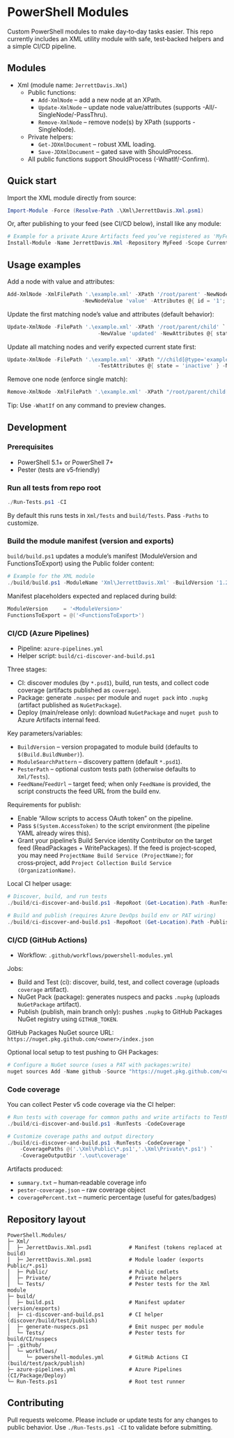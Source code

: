 # PowerShell Modules

Custom PowerShell modules to make day‑to‑day tasks easier. This repo currently includes an XML utility module with safe, test‑backed helpers and a simple CI/CD pipeline.

## Modules

- Xml (module name: `JerrettDavis.Xml`)
	- Public functions:
		- `Add-XmlNode` – add a new node at an XPath.
		- `Update-XmlNode` – update node value/attributes (supports -All/-SingleNode/-PassThru).
		- `Remove-XmlNode` – remove node(s) by XPath (supports -SingleNode).
	- Private helpers:
		- `Get-JDXmlDocument` – robust XML loading.
		- `Save-JDXmlDocument` – gated save with ShouldProcess.
	- All public functions support ShouldProcess (-WhatIf/-Confirm).

## Quick start

Import the XML module directly from source:

```powershell
Import-Module -Force (Resolve-Path .\Xml\JerrettDavis.Xml.psm1)
```

Or, after publishing to your feed (see CI/CD below), install like any module:

```powershell
# Example for a private Azure Artifacts feed you’ve registered as 'MyFeed'
Install-Module -Name JerrettDavis.Xml -Repository MyFeed -Scope CurrentUser
```

## Usage examples

Add a node with value and attributes:

```powershell
Add-XmlNode -XmlFilePath '.\example.xml' -XPath '/root/parent' -NewNodeName 'child' `
						-NewNodeValue 'value' -Attributes @{ id = '1'; type = 'example' } -Confirm:$false
```

Update the first matching node’s value and attributes (default behavior):

```powershell
Update-XmlNode -FilePath '.\example.xml' -XPath '/root/parent/child' `
							 -NewValue 'updated' -NewAttributes @{ state = 'active' } -Confirm:$false
```

Update all matching nodes and verify expected current state first:

```powershell
Update-XmlNode -FilePath '.\example.xml' -XPath "//child[@type='example']" `
							 -TestAttributes @{ state = 'inactive' } -NewAttributes @{ state = 'active' } -All -Confirm:$false
```

Remove one node (enforce single match):

```powershell
Remove-XmlNode -XmlFilePath '.\example.xml' -XPath "/root/parent/child[@id='1']" -SingleNode -Confirm:$false
```

Tip: Use `-WhatIf` on any command to preview changes.

## Development

### Prerequisites

- PowerShell 5.1+ or PowerShell 7+
- Pester (tests are v5‑friendly)

### Run all tests from repo root

```powershell
./Run-Tests.ps1 -CI
```

By default this runs tests in `Xml/Tests` and `build/Tests`. Pass `-Paths` to customize.

### Build the module manifest (version and exports)

`build/build.ps1` updates a module’s manifest (ModuleVersion and FunctionsToExport) using the Public folder content:

```powershell
# Example for the XML module
./build/build.ps1 -ModuleName 'Xml\JerrettDavis.Xml' -BuildVersion '1.2.3'
```

Manifest placeholders expected and replaced during build:

```powershell
ModuleVersion     = '<ModuleVersion>'
FunctionsToExport = @('<FunctionsToExport>')
```

### CI/CD (Azure Pipelines)

- Pipeline: `azure-pipelines.yml`
- Helper script: `build/ci-discover-and-build.ps1`

Three stages:
- CI: discover modules (by `*.psd1`), build, run tests, and collect code coverage (artifacts published as `coverage`).
- Package: generate `.nuspec` per module and `nuget pack` into `.nupkg` (artifact published as `NuGetPackage`).
- Deploy (main/release only): download `NuGetPackage` and `nuget push` to Azure Artifacts internal feed.

Key parameters/variables:

- `BuildVersion` – version propagated to module build (defaults to `$(Build.BuildNumber)`).
- `ModuleSearchPattern` – discovery pattern (default `*.psd1`).
- `PesterPath` – optional custom tests path (otherwise defaults to `Xml/Tests`).
- `FeedName`/`FeedUrl` – target feed; when only `FeedName` is provided, the script constructs the feed URL from the build env.

Requirements for publish:

- Enable “Allow scripts to access OAuth token” on the pipeline.
- Pass `$(System.AccessToken)` to the script environment (the pipeline YAML already wires this).
- Grant your pipeline’s Build Service identity Contributor on the target feed (ReadPackages + WritePackages). If the feed is project‑scoped, you may need `ProjectName Build Service (ProjectName)`; for cross‑project, add `Project Collection Build Service (OrganizationName)`.

Local CI helper usage:

```powershell
# Discover, build, and run tests
./build/ci-discover-and-build.ps1 -RepoRoot (Get-Location).Path -RunTests -Version '1.2.3'

# Build and publish (requires Azure DevOps build env or PAT wiring)
./build/ci-discover-and-build.ps1 -RepoRoot (Get-Location).Path -Publish -FeedName 'YourFeed' -Version '1.2.3'
```

### CI/CD (GitHub Actions)

- Workflow: `.github/workflows/powershell-modules.yml`

Jobs:
- Build and Test (ci): discover, build, test, and collect coverage (uploads `coverage` artifact).
- NuGet Pack (package): generates nuspecs and packs `.nupkg` (uploads `NuGetPackage` artifact).
- Publish (publish, main branch only): pushes `.nupkg` to GitHub Packages NuGet registry using `GITHUB_TOKEN`.

GitHub Packages NuGet source URL: `https://nuget.pkg.github.com/<owner>/index.json`

Optional local setup to test pushing to GH Packages:

```powershell
# Configure a NuGet source (uses a PAT with packages:write)
nuget sources Add -Name github -Source "https://nuget.pkg.github.com/<owner>/index.json" -Username "<owner>" -Password "<TOKEN>" -StorePasswordInClearText -NonInteractive
```

### Code coverage

You can collect Pester v5 code coverage via the CI helper:

```powershell
# Run tests with coverage for common paths and write artifacts to TestResults/Coverage
./build/ci-discover-and-build.ps1 -RunTests -CodeCoverage

# Customize coverage paths and output directory
./build/ci-discover-and-build.ps1 -RunTests -CodeCoverage `
	-CoveragePaths @('.\Xml\Public\*.ps1','.\Xml\Private\*.ps1') `
	-CoverageOutputDir '.\out\coverage'
```

Artifacts produced:
- `summary.txt` – human‑readable coverage info
- `pester-coverage.json` – raw coverage object
- `coveragePercent.txt` – numeric percentage (useful for gates/badges)

## Repository layout

```
PowerShell.Modules/
├─ Xml/
│  ├─ JerrettDavis.Xml.psd1            # Manifest (tokens replaced at build)
│  ├─ JerrettDavis.Xml.psm1            # Module loader (exports Public/*.ps1)
│  ├─ Public/                          # Public cmdlets
│  ├─ Private/                         # Private helpers
│  └─ Tests/                           # Pester tests for the Xml module
├─ build/
│  ├─ build.ps1                        # Manifest updater (version/exports)
│  ├─ ci-discover-and-build.ps1        # CI helper (discover/build/test/publish)
│  ├─ generate-nuspecs.ps1             # Emit nuspec per module
│  └─ Tests/                           # Pester tests for build/CI/nuspecs
├─ .github/
│  └─ workflows/
│     └─ powershell-modules.yml        # GitHub Actions CI (build/test/pack/publish)
├─ azure-pipelines.yml                 # Azure Pipelines (CI/Package/Deploy)
└─ Run-Tests.ps1                       # Root test runner
```

## Contributing

Pull requests welcome. Please include or update tests for any changes to public behavior. Use `./Run-Tests.ps1 -CI` to validate before submitting.

